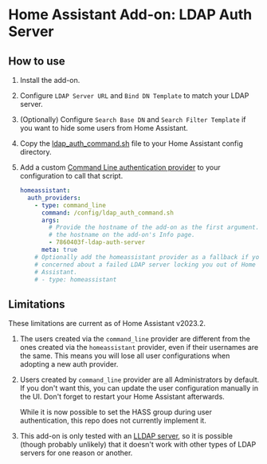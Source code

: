 # Home Assistant Add-on: LDAP Auth Server

## How to use

1. Install the add-on.
2. Configure `LDAP Server URL` and `Bind DN Template` to match your LDAP
    server.
3. (Optionally) Configure `Search Base DN` and `Search Filter Template` if you
    want to hide some users from Home Assistant.
4. Copy the
    [ldap_auth_command.sh](https://github.com/vqvu/home-assistant-addons/ldap-auth-server/ldap_auth_command.sh)
    file to your Home Assistant config directory.
5. Add a custom [Command Line authentication
    provider](https://www.home-assistant.io/docs/authentication/providers/#command-line)
    to your configuration to call that script.

    ```yaml
    homeassistant:
      auth_providers:
        - type: command_line
          command: /config/ldap_auth_command.sh
          args:
            # Provide the hostname of the add-on as the first argument. You can
            # the hostname on the add-on's Info page.
            - 7860403f-ldap-auth-server
          meta: true
        # Optionally add the homeassistant provider as a fallback if you're
        # concerned about a failed LDAP server locking you out of Home
        # Assistant.
        # - type: homeassistant
    ```

## Limitations

These limitations are current as of Home Assistant v2023.2.

1. The users created via the `command_line` provider are different from the
    ones created via the `homeassistant` provider, even if their usernames are
    the same. This means you will lose all user configurations when adopting a
    new auth provider.
2. Users created by `command_line` provider are all Administrators by default.
    If you don't want this, you can update the user configuration manually in
    the UI. Don't forget to restart your Home Assistant afterwards.

    While it is now possible to set the HASS group during user authentication,
    this repo does not currently implement it.
3. This add-on is only tested with an [LLDAP
    server](https://github.com/nitnelave/lldap), so it is possible (though
    probably unlikely) that it doesn't work with other types of LDAP servers for
    one reason or another.
